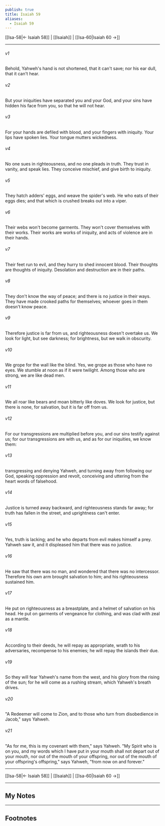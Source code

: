 ```yaml
---
publish: true
title: Isaiah 59
aliases:
  - Isaiah 59
---
```


[[Isa-58|← Isaiah 58]] | [[Isaiah]] | [[Isa-60|Isaiah 60 →]]
***



###### v1 
Behold, Yahweh's hand is not shortened, that it can't save; nor his ear dull, that it can't hear. 

###### v2 
But your iniquities have separated you and your God, and your sins have hidden his face from you, so that he will not hear. 

###### v3 
For your hands are defiled with blood, and your fingers with iniquity. Your lips have spoken lies. Your tongue mutters wickedness. 

###### v4 
No one sues in righteousness, and no one pleads in truth. They trust in vanity, and speak lies. They conceive mischief, and give birth to iniquity. 

###### v5 
They hatch adders' eggs, and weave the spider's web. He who eats of their eggs dies; and that which is crushed breaks out into a viper. 

###### v6 
Their webs won't become garments. They won't cover themselves with their works. Their works are works of iniquity, and acts of violence are in their hands. 

###### v7 
Their feet run to evil, and they hurry to shed innocent blood. Their thoughts are thoughts of iniquity. Desolation and destruction are in their paths. 

###### v8 
They don't know the way of peace; and there is no justice in their ways. They have made crooked paths for themselves; whoever goes in them doesn't know peace. 

###### v9 
Therefore justice is far from us, and righteousness doesn't overtake us. We look for light, but see darkness; for brightness, but we walk in obscurity. 

###### v10 
We grope for the wall like the blind. Yes, we grope as those who have no eyes. We stumble at noon as if it were twilight. Among those who are strong, we are like dead men. 

###### v11 
We all roar like bears and moan bitterly like doves. We look for justice, but there is none, for salvation, but it is far off from us. 

###### v12 
For our transgressions are multiplied before you, and our sins testify against us; for our transgressions are with us, and as for our iniquities, we know them: 

###### v13 
transgressing and denying Yahweh, and turning away from following our God, speaking oppression and revolt, conceiving and uttering from the heart words of falsehood. 

###### v14 
Justice is turned away backward, and righteousness stands far away; for truth has fallen in the street, and uprightness can't enter. 

###### v15 
Yes, truth is lacking; and he who departs from evil makes himself a prey. Yahweh saw it, and it displeased him that there was no justice. 

###### v16 
He saw that there was no man, and wondered that there was no intercessor. Therefore his own arm brought salvation to him; and his righteousness sustained him. 

###### v17 
He put on righteousness as a breastplate, and a helmet of salvation on his head. He put on garments of vengeance for clothing, and was clad with zeal as a mantle. 

###### v18 
According to their deeds, he will repay as appropriate, wrath to his adversaries, recompense to his enemies; he will repay the islands their due. 

###### v19 
So they will fear Yahweh's name from the west, and his glory from the rising of the sun; for he will come as a rushing stream, which Yahweh's breath drives. 

###### v20 
"A Redeemer will come to Zion, and to those who turn from disobedience in Jacob," says Yahweh. 

###### v21 
"As for me, this is my covenant with them," says Yahweh. "My Spirit who is on you, and my words which I have put in your mouth shall not depart out of your mouth, nor out of the mouth of your offspring, nor out of the mouth of your offspring's offspring," says Yahweh, "from now on and forever."

***
[[Isa-58|← Isaiah 58]] | [[Isaiah]] | [[Isa-60|Isaiah 60 →]]

---
## My Notes

---
## Footnotes